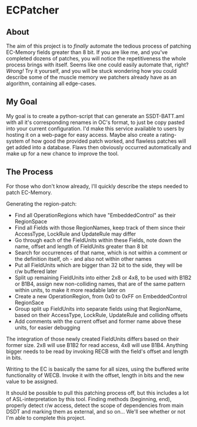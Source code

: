 # ECPatcher

## About

The aim of this project is to *finally* automate the tedious process of patching EC-Memory fields greater than 8 bit. If you are like me, and you've completed dozens of patches, you will notice the repetitiveness the whole process brings with itself. Seems like one could easily automate that, right? *Wrong!* Try it yourself, and you will be stuck wondering how you could describe some of the muscle memory we patchers already have as an algorithm, containing all edge-cases.

## My Goal

My goal is to create a python-script that can generate an SSDT-BATT.aml with all it's corresponding renames in OC's format, to just be copy pasted into your current configuration. I'd make this service available to users by hosting it on a web-page for easy access. Maybe also create a rating-system of how good the provided patch worked, and flawless patches will get added into a database. Flaws then obviously occurred automatically and make up for a new chance to improve the tool.

## The Process

For those who don't know already, I'll quickly describe the steps needed to patch EC-Memory.

Generating the region-patch:
* Find all OperationRegions which have "EmbeddedControl" as their RegionSpace
* Find all Fields with those RegionNames, keep track of them since their AccessType, LockRule and UpdateRule may differ
* Go through each of the FieldUnits within these Fields, note down the name, offset and length of FieldUnits greater than 8 bit
* Search for occurrences of that name, which is not within a comment or the definition itself, oh - and also not within other names
* Put all FieldUnits which are bigger than 32 bit to the side, they will be r/w buffered later
* Split up remaining FieldUnits into either 2x8 or 4x8, to be used with B1B2 or B1B4, assign new non-colliding names, that are of the same pattern within units, to make it more readable later on
* Create a new OperationRegion, from 0x0 to 0xFF on EmbeddedControl RegionSace
* Group split up FieldUnits into separate fields using that RegionName, based on their AccessType, LockRule, UpdateRule and colliding offsets
* Add comments with the current offset and former name above these units, for easier debugging

The integration of those newly created FieldUnits differs based on their former size. 2x8 will use B1B2 for read access, 4x8 will use B1B4. Anything bigger needs to be read by invoking RECB with the field's offset and length in bits.

Writing to the EC is basically the same for all sizes, using the buffered write functionality of WECB. Invoke it with the offset, length in bits and the new value to be assigned.

It should be possible to pull this patching process off, but this includes a lot of ASL-interpretation by this tool. Finding methods (beginning, end), properly detect r/w access, detect the scope of dependencies from main DSDT and marking them as external, and so on... We'll see whether or not I'm able to complete this project.
